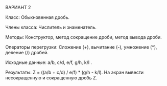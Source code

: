 ВАРИАНТ 2

Класс: Обыкновенная дробь.

Члены класса: Числитель и знаменатель.

Методы:  Конструктор, метод сокращение дроби, метод вывода дроби.

Операторы перегрузки: Сложение (+), вычитание (-), умножение (*), деление (/) дробей. 

Исходные данные: a/b, c/d, e/f, g/h, k/l .

Результаты: Z = ((a/b + c/d) / e/f) * (g/h - k/l). На экран вывести несокращенную и сокращенную дробь Z.

